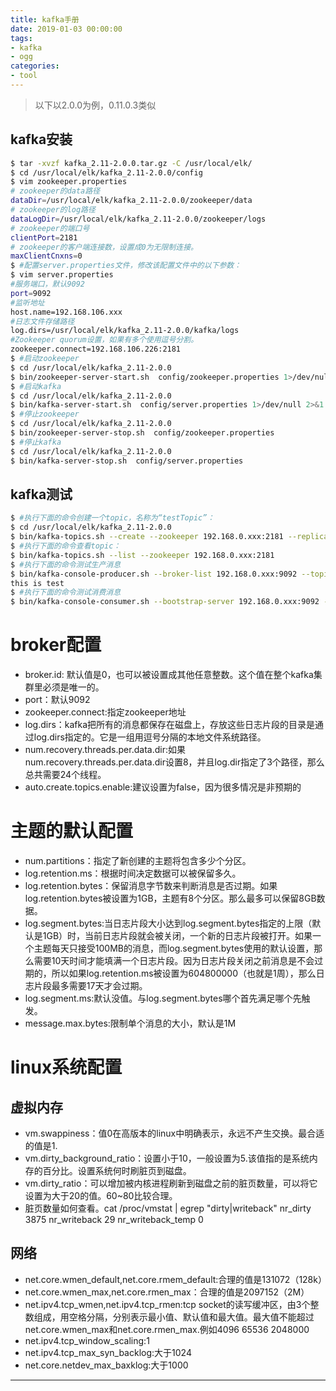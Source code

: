 ```yaml
---
title: kafka手册
date: 2019-01-03 00:00:00
tags:
- kafka
- ogg
categories:
- tool
---
```


> 以下以2.0.0为例，0.11.0.3类似
<!-- more -->
## kafka安装
```bash
$ tar -xvzf kafka_2.11-2.0.0.tar.gz -C /usr/local/elk/
$ cd /usr/local/elk/kafka_2.11-2.0.0/config
$ vim zookeeper.properties
# zookeeper的data路径
dataDir=/usr/local/elk/kafka_2.11-2.0.0/zookeeper/data
# zookeeper的log路径
dataLogDir=/usr/local/elk/kafka_2.11-2.0.0/zookeeper/logs
# zookeeper的端口号
clientPort=2181
# zookeeper的客户端连接数，设置成0为无限制连接。
maxClientCnxns=0
$ #配置server.properties文件，修改该配置文件中的以下参数：
$ vim server.properties
#服务端口，默认9092
port=9092
#监听地址
host.name=192.168.106.xxx
#日志文件存储路径
log.dirs=/usr/local/elk/kafka_2.11-2.0.0/kafka/logs
#Zookeeper quorum设置，如果有多个使用逗号分割。
zookeeper.connect=192.168.106.226:2181
$ #启动zookeeper
$ cd /usr/local/elk/kafka_2.11-2.0.0
$ bin/zookeeper-server-start.sh  config/zookeeper.properties 1>/dev/null 2>&1 &
$ #启动kafka
$ cd /usr/local/elk/kafka_2.11-2.0.0
$ bin/kafka-server-start.sh  config/server.properties 1>/dev/null 2>&1 &
$ #停止zookeeper
$ cd /usr/local/elk/kafka_2.11-2.0.0
$ bin/zookeeper-server-stop.sh  config/zookeeper.properties
$ #停止kafka
$ cd /usr/local/elk/kafka_2.11-2.0.0
$ bin/kafka-server-stop.sh  config/server.properties
```
## kafka测试
```bash
$ #执行下面的命令创建一个topic，名称为“testTopic”：
$ cd /usr/local/elk/kafka_2.11-2.0.0
$ bin/kafka-topics.sh --create --zookeeper 192.168.0.xxx:2181 --replication-factor 1 --partitions 1 --topic testTopic
$ #执行下面的命令查看topic：
$ bin/kafka-topics.sh --list --zookeeper 192.168.0.xxx:2181
$ #执行下面的命令测试生产消息
$ bin/kafka-console-producer.sh --broker-list 192.168.0.xxx:9092 --topic testTopic
this is test
$ #执行下面的命令测试消费消息
$ bin/kafka-console-consumer.sh --bootstrap-server 192.168.0.xxx:9092 --topic testTopic --from-beginning
```
# broker配置
* broker.id: 默认值是0，也可以被设置成其他任意整数。这个值在整个kafka集群里必须是唯一的。
* port：默认9092
* zookeeper.connect:指定zookeeper地址
* log.dirs：kafka把所有的消息都保存在磁盘上，存放这些日志片段的目录是通过log.dirs指定的。它是一组用逗号分隔的本地文件系统路径。
* num.recovery.threads.per.data.dir:如果num.recovery.threads.per.data.dir设置8，并且log.dir指定了3个路径，那么总共需要24个线程。
* auto.create.topics.enable:建议设置为false，因为很多情况是非预期的
# 主题的默认配置
* num.partitions：指定了新创建的主题将包含多少个分区。
* log.retention.ms：根据时间决定数据可以被保留多久。
* log.retention.bytes：保留消息字节数来判断消息是否过期。如果log.retention.bytes被设置为1GB，主题有8个分区。那么最多可以保留8GB数据。
* log.segment.bytes:当日志片段大小达到log.segment.bytes指定的上限（默认是1GB）时，当前日志片段就会被关闭，一个新的日志片段被打开。如果一个主题每天只接受100MB的消息，而log.segment.bytes使用的默认设置，那么需要10天时间才能填满一个日志片段。因为日志片段关闭之前消息是不会过期的，所以如果log.retention.ms被设置为604800000（也就是1周），那么日志片段最多需要17天才会过期。
* log.segment.ms:默认没值。与log.segment.bytes哪个首先满足哪个先触发。
* message.max.bytes:限制单个消息的大小，默认是1M

# linux系统配置
## 虚拟内存
* vm.swappiness：值0在高版本的linux中明确表示，永远不产生交换。最合适的值是1.
* vm.dirty_background_ratio：设置小于10，一般设置为5.该值指的是系统内存的百分比。设置系统何时刷脏页到磁盘。
* vm.dirty_ratio：可以增加被内核进程刷新到磁盘之前的脏页数量，可以将它设置为大于20的值。60~80比较合理。
* 脏页数量如何查看。cat /proc/vmstat | egrep "dirty|writeback"
nr_dirty 3875
nr_writeback 29
nr_writeback_temp 0
## 网络
* net.core.wmen_default,net.core.rmem_default:合理的值是131072（128k）
* net.core.wmen_max,net.core.rmen_max：合理的值是2097152（2M）
* net.ipv4.tcp_wmen,net.ipv4.tcp_rmen:tcp socket的读写缓冲区，由3个整数组成，用空格分隔，分别表示最小值、默认值和最大值。最大值不能超过net.core.wmen_max和net.core.rmen_max.例如4096 65536 2048000
* net.ipv4.tcp_window_scaling:1
* net.ipv4.tcp_max_syn_backlog:大于1024
* net.core.netdev_max_baxklog:大于1000


















***
